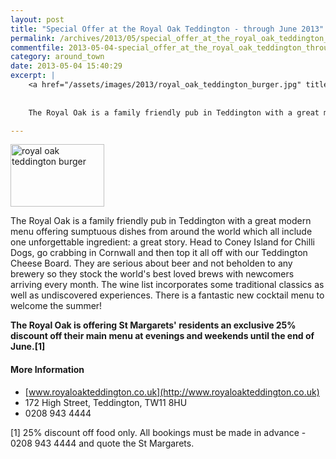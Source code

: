 ```yaml
---
layout: post
title: "Special Offer at the Royal Oak Teddington - through June 2013"
permalink: /archives/2013/05/special_offer_at_the_royal_oak_teddington_through.html
commentfile: 2013-05-04-special_offer_at_the_royal_oak_teddington_through
category: around_town
date: 2013-05-04 15:40:29
excerpt: |
    <a href="/assets/images/2013/royal_oak_teddington_burger.jpg" title="See larger version of - royal oak teddington burger"><img src="/assets/images/2013/royal_oak_teddington_burger_thumb.jpg" width="150" height="100" alt="royal oak teddington burger" class="photo right" /></a>
    
    
    The Royal Oak is a family friendly pub in Teddington with a great modern menu offering sumptuous dishes from around the world which all include one unforgettable ingredient: a great story. Head to Coney Island for Chilli Dogs, go crabbing in Cornwall and then top it all off with our Teddington Cheese Board.  They are serious about beer and not beholden to any brewery so they stock the world's best loved brews with newcomers arriving every month.  The wine list incorporates some traditional classics as well as undiscovered experiences.  There is a fantastic new cocktail menu to welcome the summer!

---
```


<a href="/assets/images/2013/royal_oak_teddington_burger.jpg" title="See larger version of - royal oak teddington burger"><img src="/assets/images/2013/royal_oak_teddington_burger_thumb.jpg" width="150" height="100" alt="royal oak teddington burger" class="photo right" /></a>

The Royal Oak is a family friendly pub in Teddington with a great modern menu offering sumptuous dishes from around the world which all include one unforgettable ingredient: a great story. Head to Coney Island for Chilli Dogs, go crabbing in Cornwall and then top it all off with our Teddington Cheese Board. They are serious about beer and not beholden to any brewery so they stock the world's best loved brews with newcomers arriving every month. The wine list incorporates some traditional classics as well as undiscovered experiences. There is a fantastic new cocktail menu to welcome the summer!

**The Royal Oak is offering St Margarets' residents an exclusive 25% discount off their main menu at evenings and weekends until the end of June.[1]**

#### More Information

-   [www.royaloakteddington.co.uk](http://www.royaloakteddington.co.uk)
-   172 High Street, Teddington, TW11 8HU
-   0208 943 4444

[1] 25% discount off food only. All bookings must be made in advance - 0208 943 4444 and quote the St Margarets.
